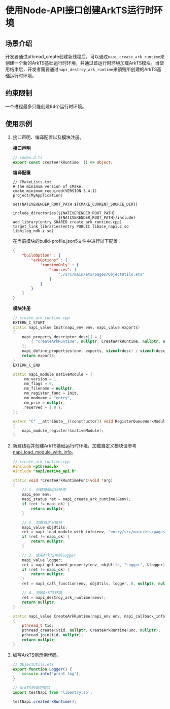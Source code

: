 # 使用Node-API接口创建ArkTS运行时环境

## 场景介绍

开发者通过pthread_create创建新线程后，可以通过`napi_create_ark_runtime`来创建一个新的ArkTS基础运行时环境，并通过该运行时环境加载ArkTS模块。当使用结束后，开发者需要通过`napi_destroy_ark_runtime`来销毁所创建的ArkTS基础运行时环境。

## 约束限制

一个进程最多只能创建64个运行时环境。

## 使用示例

1. 接口声明、编译配置以及模块注册。

   **接口声明**

   ```ts
   // index.d.ts
   export const createArkRuntime: () => object;
   ```
   <!-- @[napi_ark_runtime_dts](https://gitee.com/openharmony/applications_app_samples/blob/master/code/DocsSample/ArkTs/NodeAPI/NodeApiClassicUseCases/NodeApiApplicationScenario/entry/src/main/cpp/types/libentry/Index.d.ts) -->

   **编译配置**

   ```
   // CMakeLists.txt
   # the minimum version of CMake.
   cmake_minimum_required(VERSION 3.4.1)
   project(MyApplication)

   set(NATIVERENDER_ROOT_PATH ${CMAKE_CURRENT_SOURCE_DIR})

   include_directories(${NATIVERENDER_ROOT_PATH}
                       ${NATIVERENDER_ROOT_PATH}/include)
   add_library(entry SHARED create_ark_runtime.cpp)
   target_link_libraries(entry PUBLIC libace_napi.z.so libhilog_ndk.z.so)
   ```

   在当前模块的build-profile.json5文件中进行以下配置：
   ```json
   {
       "buildOption" : {
           "arkOptions" : {
               "runtimeOnly" : {
                   "sources": [
                       "./src/main/ets/pages/ObjectUtils.ets"
                   ]
               }
           }
       }
   }
   ```
   <!-- @[napi_ark_runtime_build](https://gitee.com/openharmony/applications_app_samples/blob/master/code/DocsSample/ArkTs/NodeAPI/NodeApiClassicUseCases/NodeApiApplicationScenario/entry/build-profile.json5) -->

   **模块注册**

   ```cpp
   // create_ark_runtime.cpp
   EXTERN_C_START
   static napi_value Init(napi_env env, napi_value exports)
   {
       napi_property_descriptor desc[] = {
           { "createArkRuntime", nullptr, CreateArkRuntime, nullptr, nullptr, nullptr, napi_default, nullptr }
       };
       napi_define_properties(env, exports, sizeof(desc) / sizeof(desc[0]), desc);
       return exports;
   }
   EXTERN_C_END

   static napi_module nativeModule = {
       .nm_version = 1,
       .nm_flags = 0,
       .nm_filename = nullptr,
       .nm_register_func = Init,
       .nm_modname = "entry",
       .nm_priv = nullptr,
       .reserved = { 0 },
   };

   extern "C" __attribute__((constructor)) void RegisterQueueWorkModule()
   {
       napi_module_register(&nativeModule);
   }
   ```
   <!-- @[napi_ark_runtime_cpp](https://gitee.com/openharmony/applications_app_samples/blob/master/code/DocsSample/ArkTs/NodeAPI/NodeApiClassicUseCases/NodeApiApplicationScenario/entry/src/main/cpp/napi_init.cpp) -->

2. 新建线程并创建ArkTS基础运行时环境，加载自定义模块请参考[napi_load_module_with_info](./use-napi-load-module-with-info.md)。

   ```cpp
   // create_ark_runtime.cpp
   #include <pthread.h>
   #include "napi/native_api.h"

   static void *CreateArkRuntimeFunc(void *arg)
   {
       // 1. 创建基础运行环境
       napi_env env;
       napi_status ret = napi_create_ark_runtime(&env);
       if (ret != napi_ok) {
           return nullptr;
       }

       // 2. 加载自定义模块
       napi_value objUtils;
       ret = napi_load_module_with_info(env, "entry/src/main/ets/pages/ObjectUtils", "com.example.myapplication/entry", &objUtils);
       if (ret != napi_ok) {
           return nullptr;
       }

       // 3. 使用ArkTS中的logger
       napi_value logger;
       ret = napi_get_named_property(env, objUtils, "Logger", &logger);
       if (ret != napi_ok) {
           return nullptr;
       }
       ret = napi_call_function(env, objUtils, logger, 0, nullptr, nullptr);

       // 4. 销毁ArkTS环境
       ret = napi_destroy_ark_runtime(&env);
       return nullptr;
   }

   static napi_value CreateArkRuntime(napi_env env, napi_callback_info info)
   {
       pthread_t tid;
       pthread_create(&tid, nullptr, CreateArkRuntimeFunc, nullptr);
       pthread_join(tid, nullptr);
       return nullptr;
   }
   ```
   <!-- @[napi_ark_runtime_cpp](https://gitee.com/openharmony/applications_app_samples/blob/master/code/DocsSample/ArkTs/NodeAPI/NodeApiClassicUseCases/NodeApiApplicationScenario/entry/src/main/cpp/napi_init.cpp) -->

3. 编写ArkTS侧示例代码。

   ```ts
   // ObjectUtils.ets
   export function Logger() {
       console.info("print log");
   }
   ```
   <!-- @[napi_ark_runtime_utils](https://gitee.com/openharmony/applications_app_samples/blob/master/code/DocsSample/ArkTs/NodeAPI/NodeApiClassicUseCases/NodeApiApplicationScenario/entry/src/main/ets/pages/ObjectUtils.ets) -->
   ```ts
   // ArkTS侧调用接口
   import testNapi from 'libentry.so';

   testNapi.createArkRuntime();
   ```
   <!-- @[napi_ark_runtime_ets](https://gitee.com/openharmony/applications_app_samples/blob/master/code/DocsSample/ArkTs/NodeAPI/NodeApiClassicUseCases/NodeApiApplicationScenario/entry/src/main/ets/pages/Index.ets) -->
